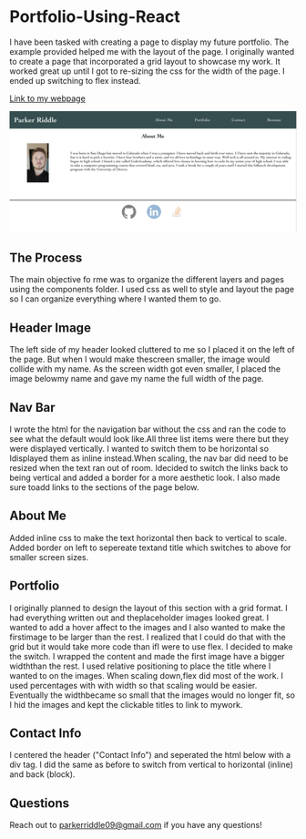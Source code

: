 # Portfolio-Using-React

I have been tasked with creating a page to display my future portfolio. The example provided helped me with the layout of the page. I originally wanted to create a page that incorporated a grid layout to showcase my work. It worked great up until I got to re-sizing the css for the width of the page. I ended up switching to flex instead.

[Link to my webpage](https://priddle88.github.io/Portfolio-Using-React/)

![Pic of page](./src/images/screenshot-portfolio.png)

## The Process

The main objective fo rme was to organize the different layers and pages using the components folder. I used css as well to style and layout the page so I can organize everything where I wanted them to go.
  
## Header Image

The left side of my header looked cluttered to me so I placed it on the left of the page. But when I would make thescreen smaller, the image would collide with my name. As the screen width got even smaller, I placed the image belowmy name and gave my name the full width of the page.

## Nav Bar

I wrote the html for the navigation bar without the css and ran the code to see what the default would look like.All three list items were there but they were displayed vertically. I wanted to switch them to be horizontal so Idisplayed them as inline instead.When scaling, the nav bar did need to be resized when the text ran out of room. Idecided to switch the links back to being vertical and added a border for a more aesthetic look. I also made sure toadd links to the sections of the page below.

## About Me

Added inline css to make the text horizontal then back to vertical to scale. Added border on left to sepereate textand title which switches to above for smaller screen sizes.

## Portfolio

I originally planned to design the layout of this section with a grid format. I had everything written out and theplaceholder images looked great. I wanted to add a hover affect to the images and I also wanted to make the firstimage to be larger than the rest. I realized that I could do that with the grid but it would take more code than ifI were to use flex. I decided to make the switch. I wrapped the content and made the first image have a bigger widththan the rest. I used relative positioning to place the title where I wanted to on the images. When scaling down,flex did most of the work. I used percentages with with width so that scaling would be easier. Eventually the widthbecame so small that the images would no longer fit, so I hid the images and kept the clickable titles to link to mywork.

## Contact Info

I centered the header ("Contact Info") and seperated the html below with a div tag. I did the same as before to switch from vertical to horizontal (inline) and back (block).

## Questions

Reach out to parkerriddle09@gmail.com if you have any questions!